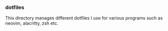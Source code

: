 ### dotfiles

This directory manages different dotfiles I use for various programs such as
neovim, alacritty, zsh etc.
